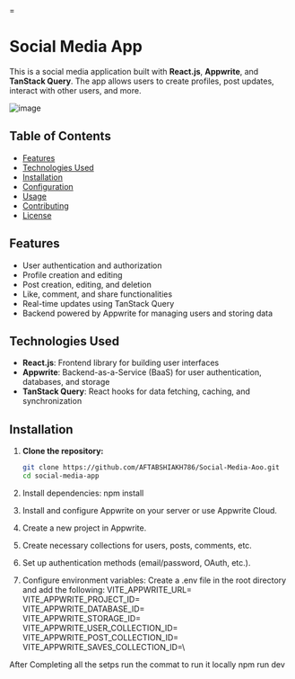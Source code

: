 =
# Social Media App

This is a social media application built with **React.js**, **Appwrite**, and **TanStack Query**. The app allows users to create profiles, post updates, interact with other users, and more.

![image](https://github.com/user-attachments/assets/87f6a925-b183-4fd5-b40f-4a298ae594dd)


## Table of Contents
- [Features](#features)
- [Technologies Used](#technologies-used)
- [Installation](#installation)
- [Configuration](#configuration)
- [Usage](#usage)
- [Contributing](#contributing)
- [License](#license)

## Features
- User authentication and authorization
- Profile creation and editing
- Post creation, editing, and deletion
- Like, comment, and share functionalities
- Real-time updates using TanStack Query
- Backend powered by Appwrite for managing users and storing data

## Technologies Used
- **React.js**: Frontend library for building user interfaces
- **Appwrite**: Backend-as-a-Service (BaaS) for user authentication, databases, and storage
- **TanStack Query**: React hooks for data fetching, caching, and synchronization

## Installation

1. **Clone the repository:**
   ```bash
   git clone https://github.com/AFTABSHIAKH786/Social-Media-Aoo.git
   cd social-media-app
2. Install dependencies:
npm install

3. Install and configure Appwrite on your server or use Appwrite Cloud.
4. Create a new project in Appwrite.
5. Create necessary collections for users, posts, comments, etc.
6. Set up authentication methods (email/password, OAuth, etc.).
7. Configure environment variables:
Create a .env file in the root directory and add the following:
VITE_APPWRITE_URL=\
VITE_APPWRITE_PROJECT_ID=\
VITE_APPWRITE_DATABASE_ID=\
VITE_APPWRITE_STORAGE_ID=\
VITE_APPWRITE_USER_COLLECTION_ID=\
VITE_APPWRITE_POST_COLLECTION_ID=\
VITE_APPWRITE_SAVES_COLLECTION_ID=\

After Completing all the setps run the commat to run it locally
npm run dev
